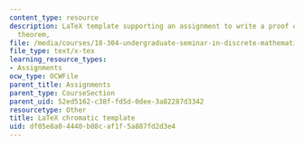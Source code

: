```yaml
---
content_type: resource
description: LaTeX template supporting an assignment to write a proof of the six color
  theorem,
file: /media/courses/18-304-undergraduate-seminar-in-discrete-mathematics-spring-2015/df05e8a04440b08caf1f5a887fd2d3e4_chromatic.tex
file_type: text/x-tex
learning_resource_types:
- Assignments
ocw_type: OCWFile
parent_title: Assignments
parent_type: CourseSection
parent_uid: 52ed5162-c38f-fd5d-0dee-3a82287d3342
resourcetype: Other
title: LaTeX chromatic template
uid: df05e8a0-4440-b08c-af1f-5a887fd2d3e4
---
```

